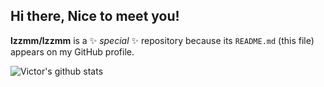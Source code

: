 ## Hi there, Nice to meet you!

**lzzmm/lzzmm** is a ✨ _special_ ✨ repository because its `README.md` (this file) appears on my GitHub profile.
<!--
- 🌱 I’m currently ~~learning OpenCV, DeepLearning, STM32, Digital/Analog Circuit, web ...~~ 三天打鱼两天晒网


- 🔭 I’m currently working on ...
- 👯 I’m looking to collaborate on ...
- 🤔 I’m looking for help with ...
- 💬 Ask me about ...
- 📫 How to reach me: ...
- 😄 Pronouns: ...
- ⚡ Fun fact: ...
-->

![Victor's github stats](https://github-readme-stats.vercel.app/api?username=lzzmm&show_icons=true&hide_border=true)
